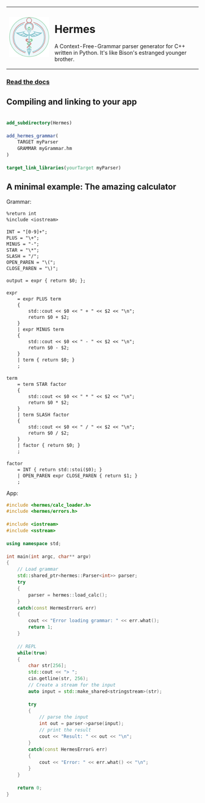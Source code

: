 <table>
<tr>
<td>
<img src="docs/images/hermes-logo-256.png">
</td>
<td>

# Hermes

A Context-Free-Grammar parser generator for C++ written in Python.
It's like Bison's estranged younger brother.
</td>
</table>

### [Read the docs](docs)

## Compiling and linking to your app

```cmake

add_subdirectory(Hermes)

add_hermes_grammar(
    TARGET myParser
    GRAMMAR myGrammar.hm
)

target_link_libraries(yourTarget myParser)

```

## A minimal example: The amazing calculator

Grammar:
```
%return int
%include <iostream>

INT = "[0-9]+";
PLUS = "\+";
MINUS = "-";
STAR = "\*";
SLASH = "/";
OPEN_PAREN = "\(";
CLOSE_PAREN = "\)";

output = expr { return $0; };

expr
    = expr PLUS term
    {
        std::cout << $0 << " + " << $2 << "\n";
        return $0 + $2;
    }
    | expr MINUS term
    {
        std::cout << $0 << " - " << $2 << "\n";
        return $0 - $2;
    }
    | term { return $0; }
    ;

term
    = term STAR factor
    {
        std::cout << $0 << " * " << $2 << "\n";
        return $0 * $2;
    }
    | term SLASH factor
    {
        std::cout << $0 << " / " << $2 << "\n";
        return $0 / $2;
    }
    | factor { return $0; }
    ;

factor
    = INT { return std::stoi($0); }
    | OPEN_PAREN expr CLOSE_PAREN { return $1; }
    ;
```

App:
```c++
#include <hermes/calc_loader.h>
#include <hermes/errors.h>

#include <iostream>
#include <sstream>

using namespace std;

int main(int argc, char** argv)
{
    // Load grammar
    std::shared_ptr<hermes::Parser<int>> parser;
    try
    {
        parser = hermes::load_calc();
    }
    catch(const HermesError& err)
    {
        cout << "Error loading grammar: " << err.what();
        return 1;
    }

    // REPL
    while(true)
    {
        char str[256];
        std::cout << "> ";
        cin.getline(str, 256);
        // Create a stream for the input
        auto input = std::make_shared<stringstream>(str);

        try
        {
            // parse the input
            int out = parser->parse(input);
            // print the result
            cout << "Result: " << out << "\n";
        }
        catch(const HermesError& err)
        {
            cout << "Error: " << err.what() << "\n";
        }
    }

    return 0;
}
```